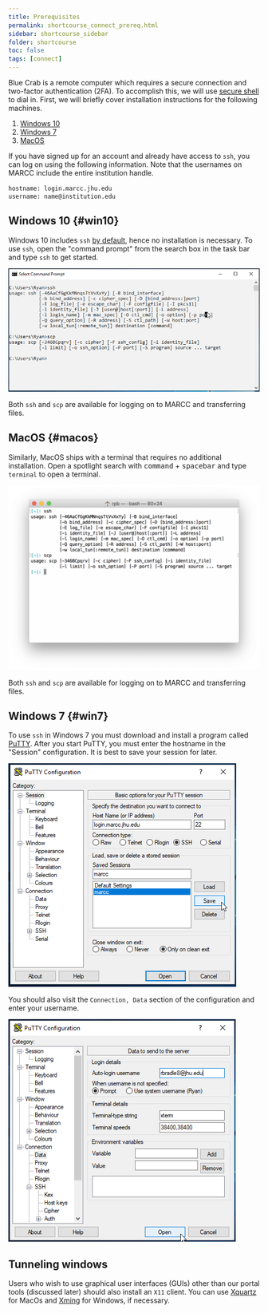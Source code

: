 ```yaml
---
title: Prerequisites
permalink: shortcourse_connect_prereq.html
sidebar: shortcourse_sidebar
folder: shortcourse
toc: false
tags: [connect]
---
```


Blue Crab is a remote computer which requires a secure connection and two-factor authentication (2FA). To accomplish this, we will use [secure shell](https://en.wikipedia.org/wiki/Secure_Shell) to dial in. First, we will briefly cover installation instructions for the following machines.

1. [Windows 10](#win10)
2. [Windows 7](#win7)
3. [MacOS](#macos)

If you have signed up for an account and already have access to `ssh`, you can log on using the following information. Note that the usernames on MARCC include the entire institution handle.

~~~
hostname: login.marcc.jhu.edu
username: name@institution.edu
~~~

## Windows 10 {#win10}

Windows 10 includes `ssh` [by default](https://docs.microsoft.com/en-us/windows-server/administration/openssh/openssh_overview), hence no installation is necessary. To use `ssh`, open the "command prompt" from the search box in the task bar and type `ssh` to get started.

![The command prompt in Windows.](figs/snap-win-prompt.png)

Both `ssh` and `scp` are available for logging on to MARCC and transferring files.

## MacOS {#macos}

Similarly, MacOS ships with a terminal that requires no additional installation. Open a spotlight search with <kbd>command</kbd> + <kbd>spacebar</kbd> and type `terminal` to open a terminal.

![The MacOS terminal.](figs/snap-mac-terminal.png)

Both `ssh` and `scp` are available for logging on to MARCC and transferring files.

## Windows 7 {#win7}

To use `ssh` in Windows 7 you must download and install a program called [PuTTY](https://www.putty.org/). After you start PuTTY, you must enter the hostname in the "Session" configuration. It is best to save your session for later.

![putty window.](figs/snap-putty-main.png)

You should also visit the `Connection, Data` section of the configuration and enter your username.

![putty window.](figs/snap-putty-user.png)

## Tunneling windows

Users who wish to use graphical user interfaces (GUIs) other than our portal tools (discussed later) should also install an `X11` client. You can use [Xquartz](https://www.xquartz.org/) for MacOs and [Xming](https://sourceforge.net/projects/xming/) for Windows, if necessary.